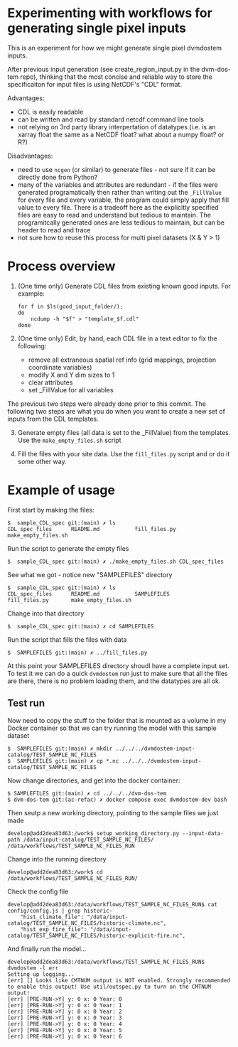 # Experimenting with workflows for generating single pixel inputs

This is an experiment for how we might generate single pixel dvmdostem inputs.

After previous input generation (see create_region_input.py in the dvm-dos-tem
repo), thinking that the most concise and reliable way to store the
specificaiton for input files is using NetCDF's "CDL" format. 

Advantages:
 - CDL is easily readable
 - can be written and read by standard netcdf command line tools
 - not relying on 3rd party library interpertation of datatypes (i.e. is an
   xarray float the same as a NetCDF float? what about a numpy float? or R?)

Disadvantages:
 - need to use `ncgen` (or similar) to generate files - not sure if it can be 
   directly done from Python?
 - many of the variables and attributes are redundant - if the files were
   generated programatically then rather than writing out the `_FillValue` for
   every file and every variable, the program could simply apply that fill value
   to every file. There is a tradeoff here as the explicitly specified files are
   easy to read and understand but tedious to maintain. The programitcally
   generated ones are less tedious to maintain, but can be header to read and
   trace
 - not sure how to reuse this process for multi pixel datasets (X & Y > 1)

# Process overview

1. (One time only) Generate CDL files from existing known good inputs. For
   example: 

   ```
   for f in $ls(good_input_folder/); 
   do
       ncdump -h "$f" > "template_$f.cdl"
   done
   ```

2. (One time only) Edit, by hand, each CDL file in a text editor to fix the
   following:
  
    - remove all extraneous spatial ref info (grid mappings, projection
      coordiinate variables)
    - modify X and Y dim sizes to 1
    - clear attributes
    - set _FillValue for all variables

The previous two steps were already done prior to this commit. The following
two steps are what you do when you want to create a new set of inputs from the
CDL templates.

3. Generate empty files (all data is set to the _FillValue) from the templates.
   Use the `make_empty_files.sh` script

4. Fill the files with your site data. Use the `fill_files.py` script and or 
   do it some other way.

# Example of usage

First start by making the files:

    $  sample_CDL_spec git:(main) ✗ ls
    CDL_spec_files      README.md           fill_files.py       make_empty_files.sh

Run the script to generate the empty files

    $  sample_CDL_spec git:(main) ✗ ./make_empty_files.sh CDL_spec_files 

See what we got - notice new "SAMPLEFILES" directory

    $  sample_CDL_spec git:(main) ✗ ls
    CDL_spec_files      README.md           SAMPLEFILES         fill_files.py       make_empty_files.sh

Change into that directory

    $  sample_CDL_spec git:(main) ✗ cd SAMPLEFILES 

Run the script that fills the files with data

    $  SAMPLEFILES git:(main) ✗ ../fill_files.py 

At this point your SAMPLEFILES directory shoudl have a complete input set. To
test it we can do a quick ``dvmdostem`` run just to make sure that all the files
are there, there is no problem loading them, and the datatypes are all ok.

## Test run

Now need to copy the stuff to the folder that is mounted as a volume in my
Docker container so that we can try running the model with this sample dataset
    
    $  SAMPLEFILES git:(main) ✗ mkdir ../../../dvmdostem-input-catalog/TEST_SAMPLE_NC_FILES 
    $  SAMPLEFILES git:(main) ✗ cp *.nc ../../../dvmdostem-input-catalog/TEST_SAMPLE_NC_FILES

Now change directories, and get into the docker container:

    $ SAMPLEFILES git:(main) ✗ cd ../../../dvm-dos-tem
    $ dvm-dos-tem git:(ac-refac) ✗ docker compose exec dvmdostem-dev bash
    
Then seutp a new working directory, pointing to the sample files we just made

    develop@add2dea83d63:/work$ setup_working_directory.py --input-data-path /data/input-catalog/TEST_SAMPLE_NC_FILES/ /data/workflows/TEST_SAMPLE_NC_FILES_RUN

Change into the running directory

    develop@add2dea83d63:/work$ cd /data/workflows/TEST_SAMPLE_NC_FILES_RUN/

Check the config file

    develop@add2dea83d63:/data/workflows/TEST_SAMPLE_NC_FILES_RUN$ cat config/config.js | grep historic-
        "hist_climate_file": "/data/input-catalog/TEST_SAMPLE_NC_FILES/historic-climate.nc",
        "hist_exp_fire_file": "/data/input-catalog/TEST_SAMPLE_NC_FILES/historic-explicit-fire.nc",

And finally run the model...

    develop@add2dea83d63:/data/workflows/TEST_SAMPLE_NC_FILES_RUN$ dvmdostem -l err
    Setting up logging...
    [err] [] Looks like CMTNUM output is NOT enabled. Strongly recommended to enable this output! Use util/outspec.py to turn on the CMTNUM output!
    [err] [PRE-RUN->Y] y: 0 x: 0 Year: 0
    [err] [PRE-RUN->Y] y: 0 x: 0 Year: 1
    [err] [PRE-RUN->Y] y: 0 x: 0 Year: 2
    [err] [PRE-RUN->Y] y: 0 x: 0 Year: 3
    [err] [PRE-RUN->Y] y: 0 x: 0 Year: 4
    [err] [PRE-RUN->Y] y: 0 x: 0 Year: 5
    [err] [PRE-RUN->Y] y: 0 x: 0 Year: 6


    